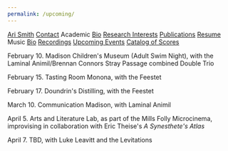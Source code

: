 ```yaml
---
permalink: /upcoming/
---
```


<div class="sidenav">
  <a href="../">Ari Smith</a>
  <a href="../contact">Contact</a>
  <atitle>Academic</atitle>
  <a href="../academic-bio"><asub>Bio</asub></a>
  <a href="../research-interests"><asub>Research Interests</asub></a>
  <a href="../publications"><asub>Publications</asub></a>
  <a href="../Ari Smith Resume as of 2022-02-11.pdf" download><asub>Resume</asub></a>
  <atitle>Music</atitle>
  <a href="../music-bio"><asub>Bio</asub></a>
  <a href="../recordings"><asub>Recordings</asub></a>
  <a href="../upcoming"><asub>Upcoming Events</asub></a>
  <a href="../catalog-of-works"><asub>Catalog of Scores</asub></a>
</div>


February 10. Madison Children's Museum (Adult Swim Night), with the Laminal Animil/Brennan Connors Stray Passage combined Double Trio

February 15. Tasting Room Monona, with the Feestet

February 17. Doundrin's Distilling, with the Feestet

March 10. Communication Madison, with Laminal Animil

April 5. Arts and Literature Lab, as part of the Mills Folly Microcinema, improvising in collaboration with Eric Theise's *A Synesthete's Atlas*

April 7. TBD, with Luke Leavitt and the Levitations


